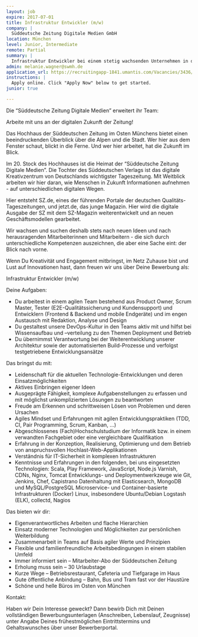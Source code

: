 ```yaml
---
layout: job
expire: 2017-07-01
title: Infrastruktur Entwickler (m/w)
company: |
  Süddeutsche Zeitung Digitale Medien GmbH
location: München
level: Junior, Intermediate
remote: Partial
summary: |
  Infrastruktur Entwickler bei einem stetig wachsenden Unternehmen in der Medienbrachne!
admin: melanie.wagner@swmh.de
application_url: https://recruitingapp-1841.umantis.com/Vacancies/3436/Application/CheckLogin/1
instructions: |
  Apply online. Click "Apply Now" below to get started.
junior: true

---
```


<!-- break -->

Die “Süddeutsche Zeitung Digitale Medien” erweitert ihr Team:

Arbeite mit uns an der digitalen Zukunft der Zeitung!

Das Hochhaus der Süddeutschen Zeitung im Osten Münchens bietet einen beeindruckenden Überblick über die Alpen und die Stadt. Wer hier aus dem Fenster schaut, blickt in die Ferne. Und wer hier arbeitet, hat die Zukunft im Blick.

Im 20. Stock des Hochhauses ist die Heimat der “Süddeutsche Zeitung Digitale Medien”. Die Tochter des Süddeutschen Verlags ist das digitale Kreativzentrum von Deutschlands wichtigster Tageszeitung. Mit Weitblick arbeiten wir hier daran, wie Menschen in Zukunft Informationen aufnehmen - auf unterschiedlichen digitalen Wegen.

Hier entsteht SZ.de, eines der führenden Portale der deutschen Qualitäts-Tageszeitungen, und jetzt.de, das junge Magazin. Hier wird die digitale Ausgabe der SZ mit dem SZ-Magazin weiterentwickelt und an neuen Geschäftsmodellen gearbeitet.

Wir wachsen und suchen deshalb stets nach neuen Ideen und nach herausragenden Mitarbeiterinnen und Mitarbeitern - die sich durch unterschiedliche Kompetenzen auszeichnen, die aber eine Sache eint: der Blick nach vorne.

Wenn Du Kreativität und Engagement mitbringst, im Netz Zuhause bist und Lust auf Innovationen hast, dann freuen wir uns über Deine Bewerbung als:

Infrastruktur Entwickler (m/w)


Deine Aufgaben:

- Du arbeitest in einem agilen Team bestehend aus Product Owner, Scrum Master, Tester (E2E-Qualitätssicherung und Kundensupport) und Entwicklern (Frontend & Backend und mobile Endgeräte) und im engen Austausch mit Redaktion, Analyse und Design
- Du gestaltest unsere DevOps-Kultur in den Teams aktiv mit und hilfst bei Wissensaufbau und –verteilung zu den Themen Deployment und Betrieb
- Du übernimmst Verantwortung bei der Weiterentwicklung unserer Architektur sowie der automatisierten Build-Prozesse und verfolgst testgetriebene Entwicklungsansätze

Das bringst du mit: 

- Leidenschaft für die aktuellen Technologie-Entwicklungen und deren Einsatzmöglichkeiten
- Aktives Einbringen eigener Ideen
- Ausgeprägte Fähigkeit, komplexe Aufgabenstellungen zu erfassen und mit möglichst unkomplizierten Lösungen zu beantworten
- Freude am Erkennen und schrittweisen Lösen von Problemen und deren Ursachen
- Agiles Mindset und Erfahrungen mit agilen Entwicklungspraktiken (TDD, CI, Pair Programming, Scrum, Kanban, ...)
- Abgeschlossenes (Fach)Hochschulstudium der Informatik bzw. in einem verwandten Fachgebiet oder eine vergleichbare Qualifikation
- Erfahrung in der Konzeption, Realisierung, Optimierung und dem Betrieb von anspruchsvollen Hochlast-Web-Applikationen
- Verständnis für IT-Sicherheit in komplexen Infrastrukturen
- Kenntnisse und Erfahrungen in den folgenden, bei uns eingesetzten Technologien:
        Scala, Play Framework, JavaScript, Node.js
        Varnish, CDNs, Nginx, Tomcat
        Entwicklungs- und Deploymentwerkzeuge wie Git, Jenkins, Chef, Capistrano
        Datenhaltung mit Elasticsearch, MongoDB und MySQL/PostgreSQL
        Microservice- und Container-basierte Infrastrukturen (Docker)
        Linux, insbesondere Ubuntu/Debian
        Logstash (ELK), collectd, Nagios

Das bieten wir dir:

- Eigenverantwortliches Arbeiten und flache Hierarchien
- Einsatz moderner Technologien und Möglichkeiten zur persönlichen Weiterbildung
- Zusammenarbeit in Teams auf Basis agiler Werte und Prinzipien
- Flexible und familienfreundliche Arbeitsbedingungen in einem stabilen Umfeld
- Immer informiert sein – Mitarbeiter-Abo der Süddeutschen Zeitung
- Erholung muss sein – 30 Urlaubstage
- Kurze Wege – Betriebsrestaurant, Cafeteria und Tiefgarage im Haus
- Gute öffentliche Anbindung – Bahn, Bus und Tram fast vor der Haustüre
- Schöne und helle Büros im Osten von München

Kontakt:

Haben wir Dein Interesse geweckt? Dann bewirb Dich mit Deinen vollständigen Bewerbungsunterlagen (Anschreiben, Lebenslauf, Zeugnisse) unter Angabe Deines frühestmöglichen Eintrittstermins und Gehaltswunsches über unser Bewerberportal.